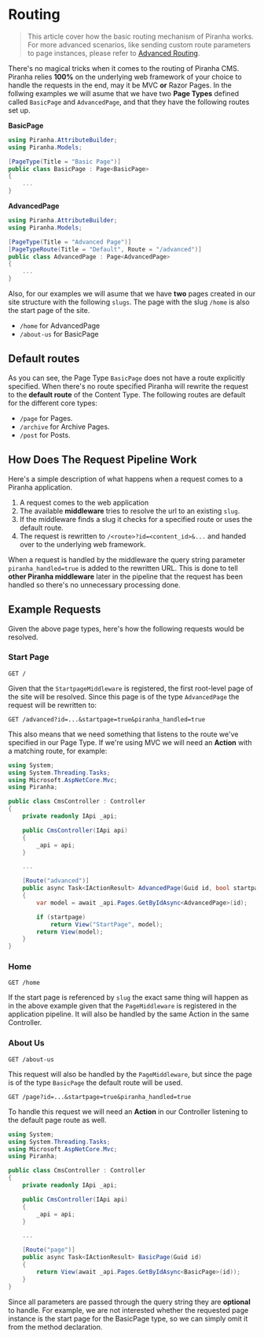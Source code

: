 # Routing

> This article cover how the basic routing mechanism of Piranha works. For more advanced scenarios, like sending custom route parameters to page instances, please refer to [Advanced Routing](advanced-routing).

There's no magical tricks when it comes to the routing of Piranha CMS. Piranha relies **100%** on the underlying web framework of your choice to handle the requests in the end, may it be MVC **or** Razor Pages. In the follwing examples we will asume that we have two **Page Types** defined called `BasicPage` and `AdvancedPage`, and that they have the following routes set up.

**BasicPage**

~~~ csharp
using Piranha.AttributeBuilder;
using Piranha.Models;

[PageType(Title = "Basic Page")]
public class BasicPage : Page<BasicPage>
{
    ...
}
~~~

**AdvancedPage**

~~~ csharp
using Piranha.AttributeBuilder;
using Piranha.Models;

[PageType(Title = "Advanced Page")]
[PageTypeRoute(Title = "Default", Route = "/advanced")]
public class AdvancedPage : Page<AdvancedPage>
{
    ...
}
~~~

Also, for our examples we will asume that we have **two** pages created in our site structure with the following `slugs`. The page with the slug `/home` is also the start page of the site.

* `/home` for AdvancedPage
* `/about-us` for BasicPage

## Default routes

As you can see, the Page Type `BasicPage` does not have a route explicitly specified. When there's no route specified Piranha will rewrite the request to the **default route** of the Content Type. The following routes are default for the different core types:

* `/page` for Pages.
* `/archive` for Archive Pages.
* `/post` for Posts.

## How Does The Request Pipeline Work

Here's a simple description of what happens when a request comes to a Piranha application.

1. A request comes to the web application
2. The available **middleware** tries to resolve the url to an existing `slug`.
3. If the middleware finds a slug it checks for a specified route or uses the default route.
4. The request is rewritten to `/<route>?id=<content_id>&...` and handed over to the underlying web framework.

When a request is handled by the middleware the query string parameter `piranha_handled=true` is added to the rewritten URL. This is done to tell **other Piranha middleware** later in the pipeline that the request has been handled so there's no unnecessary processing done.

## Example Requests

Given the above page types, here's how the following requests would be resolved.

### Start Page

`GET /`

Given that the `StartpageMiddleware` is registered, the first root-level page of the site will be resolved. Since this page is of the type `AdvancedPage` the request will be rewritten to:

`GET /advanced?id=...&startpage=true&piranha_handled=true`

This also means that we need something that listens to the route we've specified in our Page Type. If we're using MVC we will need an **Action** with a matching route, for example:

~~~ csharp
using System;
using System.Threading.Tasks;
using Microsoft.AspNetCore.Mvc;
using Piranha;

public class CmsController : Controller
{
    private readonly IApi _api;

    public CmsController(IApi api)
    {
        _api = api;
    }

    ...

    [Route("advanced")]
    public async Task<IActionResult> AdvancedPage(Guid id, bool startpage)
    {
        var model = await _api.Pages.GetByIdAsync<AdvancedPage>(id);

        if (startpage)
            return View("StartPage", model);
        return View(model);
    }
}
~~~

### Home

`GET /home`

If the start page is referenced by `slug` the exact same thing will happen as in the above example given that the `PageMiddleware` is registered in the application pipeline. It will also be handled by the same Action in the same Controller.

### About Us

`GET /about-us`

This request will also be handled by the `PageMiddleware`, but since the page is of the type `BasicPage` the default route will be used.

`GET /page?id=...&startpage=true&piranha_handled=true`

To handle this request we will need an **Action** in our Controller listening to the default page route as well.

~~~ csharp
using System;
using System.Threading.Tasks;
using Microsoft.AspNetCore.Mvc;
using Piranha;

public class CmsController : Controller
{
    private readonly IApi _api;

    public CmsController(IApi api)
    {
        _api = api;
    }

    ...

    [Route("page")]
    public async Task<IActionResult> BasicPage(Guid id)
    {
        return View(await _api.Pages.GetByIdAsync<BasicPage>(id));
    }
}
~~~

Since all parameters are passed through the query string they are **optional** to handle. For example, we are not interested whether the requested page instance is the start page for the BasicPage type, so we can simply omit it from the method declaration.
